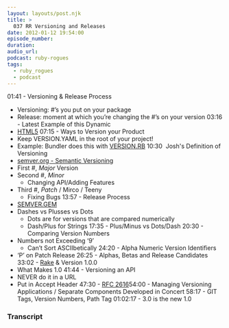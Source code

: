 ```yaml
---
layout: layouts/post.njk
title: >
  037 RR Versioning and Releases
date: 2012-01-12 19:54:00
episode_number:
duration:
audio_url:
podcast: ruby-rogues
tags:
  - ruby_rogues
  - podcast
---
```


01:41 - Versioning & Release Process

- Versioning: #’s you put on your package
- Release: moment at which you’re changing the #’s on your version
  03:16 - Latest Example of this Dynamic
- [HTML5](https://dev.w3.org/html5/spec/Overview.html)
  07:15 - Ways to Version your Product
- Keep VERSION.YAML in the root of your project!
- Example: Bundler does this with&nbsp;[VERSION.RB](https://github.com/rails/rails/blob/master/version.rb)
  10:30&nbsp; Josh's Definition of Versioning
- [semver.org - Semantic Versioning](https://semver.org/)
- First #, _Major_ Version
- Second #, _Minor_
  - Changing API/Adding Features
- Third #, _Patch_ / Mirco / Teeny
  - Fixing Bugs
    13:57 - Release Process
- [SEMVER.GEM](https://rubygems.org/gems/semver)
- Dashes vs Plusses vs Dots
  - Dots are for versions that are compared numerically
  - Dash/Plus for Strings
    17:35 - Plus/Minus vs Dots/Dash 20:30 - Comparing Version Numbers
- Numbers not Exceeding ‘9’
  - Can’t Sort ASCIIbetically
    24:20 - Alpha Numeric Version Identifiers
- ‘P’ on Patch Release
  26:25 - Alphas, Betas and Release Candidates 33:02 -&nbsp;[Rake](https://rake.rubyforge.org/)&nbsp;& Version 1.0.0
- What Makes 1.0
  41:44 - Versioning an API
- NEVER do it in a URL
- Put in Accept Header
  47:30 -&nbsp;[RFC 2616](https://www.ietf.org/rfc/rfc2616.txt)54:00 - Managing Versioning Applications / Separate Components Developed in Concert 58:17 - GIT Tags, Version Numbers, Path Tag 01:02:17 - 3.0 is the new 1.0

### Transcript
